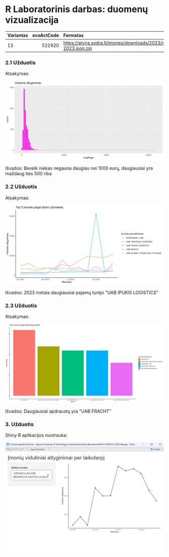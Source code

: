 # R Laboratorinis darbas: duomenų vizualizacija

|Variantas | ecoActCode|Formatas          |
|:---------|----------:|:-----------------|
|13         |     522920|https://atvira.sodra.lt/imones/downloads/2023/monthly-2023.json.zip|


### 2.1 Užduotis

Atsakymas:

![histograma](img/Grafikas_1.png)

Išvados: Beveik niekas negauna daugiau nei 1000 eurų, daugiausiai yra maždaug ties 500 riba

### 2.2 Užduotis

Atsakymas:

![atlyginimai](img/Grafikas_2.png)

Išvados: 2023 metais daugiausiai pajamų turėjo "UAB IPUKIS LOGISTICS"


### 2.3 Užduotis

Atsakymas:

![apdraustieji](img/Grafikas_3.png)

Išvados: Daugiausiai apdraustų yra "UAB FRACHT"


### 3. Užduotis

Shiny R aplikacijos nuotrauka:

![shiny app](img/Shiny.png)
